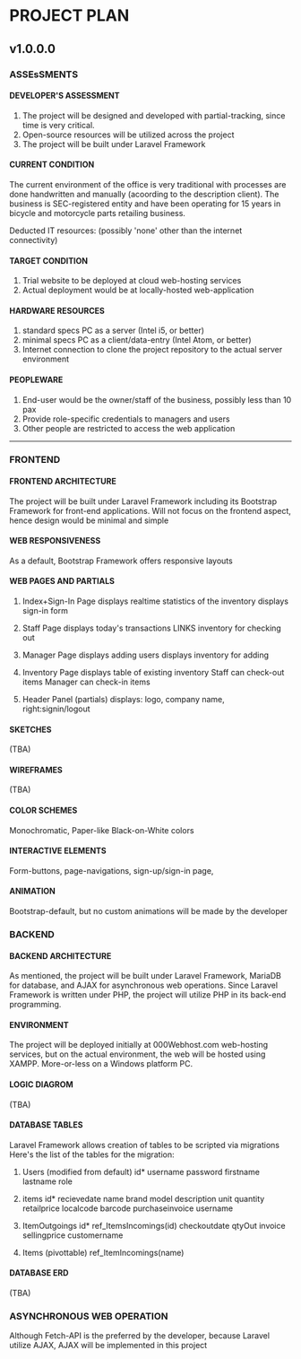# PROJECT PLAN

## v1.0.0.0

### ASSEsSMENTS

#### DEVELOPER'S ASSESSMENT

1. The project will be designed and developed with partial-tracking, since time is very critical.  
2. Open-source resources will be utilized across the project  
3. The project will be built under Laravel Framework

#### CURRENT CONDITION

The current environment of the office is very traditional with processes are done handwritten and manually (acoording to the description client).  The business is SEC-registered entity and have been operating for 15 years in bicycle and motorcycle parts retailing business.

Deducted IT resources:
(possibly 'none' other than the internet connectivity)

#### TARGET CONDITION

1. Trial website to be deployed at cloud web-hosting services
2. Actual deployment would be at locally-hosted web-application

#### HARDWARE RESOURCES

1. standard specs PC as a server (Intel i5, or better)
2. minimal specs PC as a client/data-entry (Intel Atom, or better)
3. Internet connection to clone the project repository to the actual server environment

#### PEOPLEWARE

1. End-user would be the owner/staff of the business, possibly less than 10 pax  
2. Provide role-specific credentials to managers and users  
3. Other people are restricted to access the web application  

---

### FRONTEND


#### FRONTEND ARCHITECTURE

The project will be built under Laravel Framework including its Bootstrap Framework for front-end applications.
Will not focus on the frontend aspect, hence design would be minimal and simple

#### WEB RESPONSIVENESS

As a default, Bootstrap Framework offers responsive layouts

#### WEB PAGES AND PARTIALS

1. Index+Sign-In Page
displays realtime statistics of the inventory
displays sign-in form

2. Staff Page
displays today's transactions
LINKS inventory for checking out

3. Manager Page
displays adding users
displays inventory for adding

4. Inventory Page
displays table of existing inventory
Staff can check-out items
Manager can check-in items

5. Header Panel (partials)
displays: logo, company name, right:signin/logout


#### SKETCHES

(TBA)

#### WIREFRAMES

(TBA)

#### COLOR SCHEMES

Monochromatic, Paper-like Black-on-White colors

#### INTERACTIVE ELEMENTS

Form-buttons, page-navigations, sign-up/sign-in page,

#### ANIMATION

Bootstrap-default, but no custom animations will be made by the developer

### BACKEND

#### BACKEND ARCHITECTURE

As mentioned, the project will be built under Laravel Framework, MariaDB for database, and AJAX for asynchronous web operations. Since Laravel Framework is written under PHP, the project will utilize PHP in its back-end programming.  

#### ENVIRONMENT

The project will be deployed initially at 000Webhost.com web-hosting services, but on the actual environment, the web will be hosted using XAMPP. More-or-less on a Windows platform PC.

#### LOGIC DIAGROM

(TBA)

#### DATABASE TABLES

Laravel Framework allows creation of tables to be scripted via migrations
Here's the list of the tables for the migration:

1. Users (modified from default)
  id*
  username
  password
  firstname
  lastname
  role

2. items
  id*
  recievedate
  name
  brand
  model
  description
  unit
  quantity
  retailprice
  localcode
  barcode
  purchaseinvoice
  username

3. ItemOutgoings
  id*
  ref_ItemsIncomings(id)
  checkoutdate
  qtyOut
  invoice
  sellingprice
  customername

4. Items (pivottable)
  ref_ItemIncomings(name)


#### DATABASE ERD

(TBA)

### ASYNCHRONOUS WEB OPERATION

Although Fetch-API is the preferred by the developer, because Laravel utilize AJAX, AJAX will be implemented in this project
